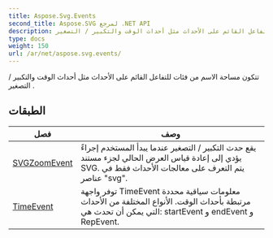 ```yaml
---
title: Aspose.Svg.Events
second_title: Aspose.SVG لمرجع .NET API
description: تتكون مساحة الاسم من فئات للتفاعل القائم على الأحداث مثل أحداث الوقت والتكبير / التصغير .
type: docs
weight: 150
url: /ar/net/aspose.svg.events/
---
```

تتكون مساحة الاسم من فئات للتفاعل القائم على الأحداث مثل أحداث الوقت والتكبير / التصغير .

## الطبقات

| فصل | وصف |
| --- | --- |
| [SVGZoomEvent](./svgzoomevent/) | يقع حدث التكبير / التصغير عندما يبدأ المستخدم إجراءً يؤدي إلى إعادة قياس العرض الحالي لجزء مستند SVG. يتم التعرف على معالجات الأحداث فقط في عناصر "svg". |
| [TimeEvent](./timeevent/) | توفر واجهة TimeEvent معلومات سياقية محددة مرتبطة بأحداث الوقت. الأنواع المختلفة من الأحداث التي يمكن أن تحدث هي: startEvent و endEvent و RepEvent. |


